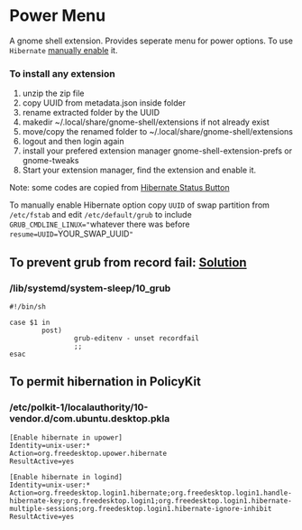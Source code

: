 # Power Menu
A gnome shell extension. Provides seperate menu for power options. To use `Hibernate` [manually enable][1] it.

### To install any extension
1. unzip the zip file
1. copy UUID from metadata.json inside folder
1. rename extracted folder by the UUID
1. makedir ~/.local/share/gnome-shell/extensions if not already exist
1. move/copy the renamed folder to ~/.local/share/gnome-shell/extensions
1. logout and then login again
1. install your prefered extension manager gnome-shell-extension-prefs or gnome-tweaks
1. Start your extension manager, find the extension and enable it.

Note: some codes are copied from [Hibernate Status Button][2]

To manually enable Hibernate option copy `UUID` of swap partition from `/etc/fstab` and edit `/etc/default/grub` to include `GRUB_CMDLINE_LINUX="`whatever there was before` resume=UUID=`YOUR_SWAP_UUID`"`

## To prevent grub from record fail: [Solution][3]
### /lib/systemd/system-sleep/10_grub
```
#!/bin/sh

case $1 in
        post)
                grub-editenv - unset recordfail
                ;;
esac
```
## To permit hibernation in PolicyKit
### /etc/polkit-1/localauthority/10-vendor.d/com.ubuntu.desktop.pkla
```
[Enable hibernate in upower]
Identity=unix-user:*
Action=org.freedesktop.upower.hibernate
ResultActive=yes

[Enable hibernate in logind]
Identity=unix-user:*
Action=org.freedesktop.login1.hibernate;org.freedesktop.login1.handle-hibernate-key;org.freedesktop.login1;org.freedesktop.login1.hibernate-multiple-sessions;org.freedesktop.login1.hibernate-ignore-inhibit
ResultActive=yes
```

[1]: https://askubuntu.com/questions/1034185/ubuntu-18-04-cant-resume-after-hibernate/1064114#1064114
[2]: https://github.com/arelange/gnome-shell-extension-hibernate-status
[3]: https://askubuntu.com/questions/967816/after-enabling-hibernate-grub-menu-appears-on-start-up-with-30s-timeout
